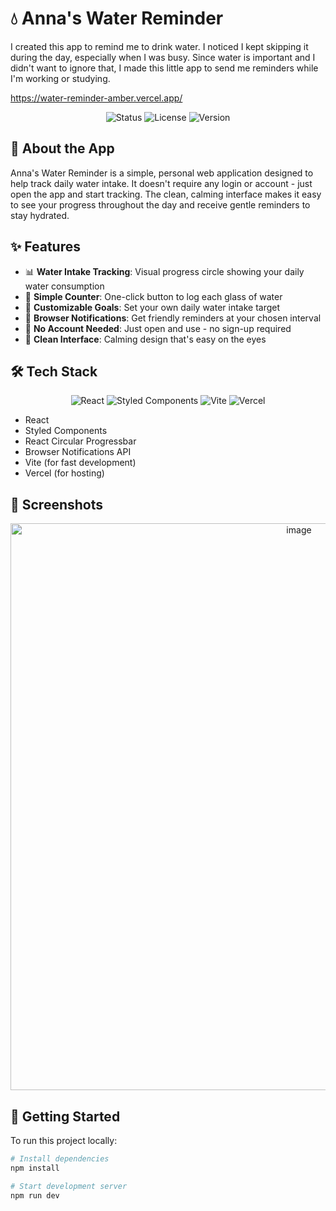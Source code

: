 # 💧 Anna's Water Reminder 

I created this app to remind me to drink water. I noticed I kept skipping it during the day, especially when I was busy. Since water is important and I didn't want to ignore that, I made this little app to send me reminders while I'm working or studying.

https://water-reminder-amber.vercel.app/

<div align="center">
  <img src="https://img.shields.io/badge/status-active-success.svg" alt="Status" />
  <img src="https://img.shields.io/badge/license-MIT-blue.svg" alt="License" />
  <img src="https://img.shields.io/badge/version-1.0-brightgreen.svg" alt="Version" />
</div>

## 🌊 About the App

Anna's Water Reminder is a simple, personal web application designed to help track daily water intake. It doesn't require any login or account - just open the app and start tracking. The clean, calming interface makes it easy to see your progress throughout the day and receive gentle reminders to stay hydrated.

## ✨ Features

- 📊 **Water Intake Tracking**: Visual progress circle showing your daily water consumption
- 🔘 **Simple Counter**: One-click button to log each glass of water
- 🎯 **Customizable Goals**: Set your own daily water intake target
- 🔔 **Browser Notifications**: Get friendly reminders at your chosen interval
- 🚫 **No Account Needed**: Just open and use - no sign-up required
- 🎨 **Clean Interface**: Calming design that's easy on the eyes

## 🛠️ Tech Stack

<div align="center">
  <img src="https://img.shields.io/badge/React-20232A?style=for-the-badge&logo=react&logoColor=61DAFB" alt="React" />
  <img src="https://img.shields.io/badge/styled--components-DB7093?style=for-the-badge&logo=styled-components&logoColor=white" alt="Styled Components" />
  <img src="https://img.shields.io/badge/Vite-B73BFE?style=for-the-badge&logo=vite&logoColor=FFD62E" alt="Vite" />
  <img src="https://img.shields.io/badge/Vercel-000000?style=for-the-badge&logo=vercel&logoColor=white" alt="Vercel" />
</div>

- React
- Styled Components
- React Circular Progressbar
- Browser Notifications API
- Vite (for fast development)
- Vercel (for hosting)

## 📸 Screenshots

<div align="center">
  <img width="907" alt="image" src="https://github.com/user-attachments/assets/a6abe7eb-5f88-4e04-9d65-d817a7e23a6d" />
</div>

## 🚀 Getting Started

To run this project locally:

```bash
# Install dependencies
npm install

# Start development server
npm run dev
```
